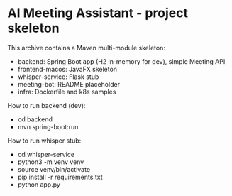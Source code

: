 AI Meeting Assistant - project skeleton
=======================================

This archive contains a Maven multi-module skeleton:
- backend: Spring Boot app (H2 in-memory for dev), simple Meeting API
- frontend-macos: JavaFX skeleton
- whisper-service: Flask stub
- meeting-bot: README placeholder
- infra: Dockerfile and k8s samples

How to run backend (dev):
- cd backend
- mvn spring-boot:run

How to run whisper stub:
- cd whisper-service
- python3 -m venv venv
- source venv/bin/activate
- pip install -r requirements.txt
- python app.py


